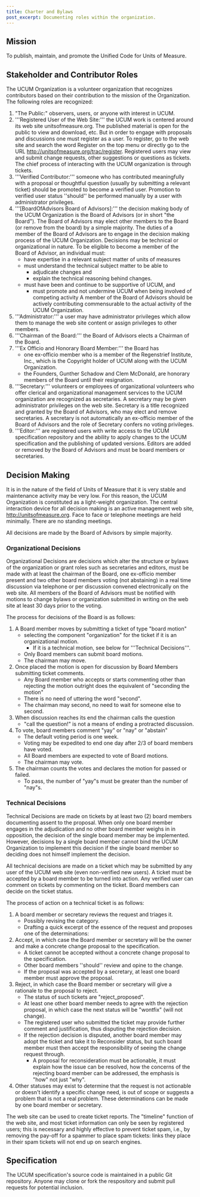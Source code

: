 ```yaml
--- 
title: Charter and Bylaws 
post_excerpt: Documenting roles within the organization. 
---
```


## Mission

To publish, maintain, and promote the Unified Code for Units of Measure.

## Stakeholder and Contributor Roles

The UCUM Organization is a volunteer organization that recognizes
contributors based on their contribution to the mission of the
Organization. The following roles are recognized:

1.  "The Public:" observers, users, or anyone with interest in UCUM.
2.  '''Registered User of the Web Site:''' the UCUM work is centered
    around its web site unitsofmeasure.org. The published material is
    open for the public to view and download, etc. But in order to
    engage with proposals and discussions one must register as a user.
    To register, go to the web site and search the word Register on the
    top menu or directly go to the URL
    <http://unitsofmeasure.org/trac/register>. Registered users may view
    and submit change requests, other suggestions or questions as
    tickets. The chief process of interacting with the UCUM organization
    is through tickets.
3.  '''Verified Contributor:''' someone who has contributed meaningfully
    with a proposal or thoughtful question (usually by submitting a
    relevant ticket) should be promoted to become a verified user.
    Promotion to verified user status ''should'' be performed manually
    by a user with administrator privileges.
4.  '''\[BoardOfAdvisors Board of Advisors\]:''' the decision making
    body of the UCUM Organization is the Board of Advisors (or in short
    "the Board"). The Board of Advisors may elect other members to the
    Board (or remove from the board) by a simple majority. The duties of
    a member of the Board of Advisors are to engage in the decision
    making process of the UCUM Organization. Decisions may be technical
    or organizational in nature. To be eligible to become a member of
    the Board of Advisor, an individual must:
      - have expertise in a relevant subject matter of units of measures
      - must understand the technical subject matter to be able to
          - adjudicate changes and
          - explain the technical reasoning behind changes.
      - must have been and continue to be supportive of UCUM, and
          - must promote and not undermine UCUM when being involved of
            competing activity A member of the Board of Advisors should
            be actively contributing commensurable to the actual
            activity of the UCUM Organization.
5.  '''Administrator:''' a user may have administrator privileges which
    allow them to manage the web site content or assign privileges to
    other members.
6.  '''Chairman of the Board:''' the Board of Advisors elects a Chairman
    of the Board.
7.  '''Ex Officio and Honorary Board Member:''' the Board has
      - one ex-officio member who is a member of the Regenstrief
        Institute, Inc., which is the Copyright holder of UCUM along
        with the UCUM Organization.
      - the Founders, Gunther Schadow and Clem McDonald, are honorary
        members of the Board until their resignation.
8.  '''Secretary:''' volunteers or employees of organizational
    volunteers who offer clerical and organizational management services
    to the UCUM organization are recognized as secretaries. A secretary
    may be given administrator privileges on the web site. Secretary is
    a title recognized and granted by the Board of Advisors, who may
    elect and remove secretaries. A secretary is not automatically an
    ex-officio member of the Board of Advisors and the role of Secretary
    confers no voting privileges.
9.  '''Editor:''' are registered users with write access to the UCUM
    specification repository and the ability to apply changes to the
    UCUM specification and the publishing of updated versions. Editors
    are added or removed by the Board of Advisors and must be board
    members or secretaries.

## Decision Making

It is in the nature of the field of Units of Measure that it is very
stable and maintenance activity may be very low. For this reason, the
UCUM Organization is constituted as a light-weight organization. The
central interaction device for all decision making is an active
management web site, <http://unitsofmeasure.org>. Face to face or
telephone meetings are held minimally. There are no standing meetings.

All decisions are made by the Board of Advisors by simple majority.

### Organizational Decisions

Organizational Decisions are decisions which alter the structure or
bylaws of the organization or grant roles such as secretaries and
editors, must be made with at least the chairman of the Board, one
ex-officio member present and two other board members voting (not
abstaining) in a real time discussion via telephone or per discussion
convened electronically on the web site. All members of the Board of
Advisors must be notified with motions to change bylaws or organization
submitted in writing on the web site at least 30 days prior to the
voting.

The process for decisions of the Board is as follows:

1.  A Board member moves by submitting a ticket of type "board motion"
      - selecting the component "organization" for the ticket if it is
        an organizational motion.
          - If it is a technical motion, see below for '''Technical
            Decisions'''.
      - Only Board members can submit board motions.
      - The chairman may move.
2.  Once placed the motion is open for discussion by Board Members
    submitting ticket comments.
      - Any Board member who accepts or starts commenting other than
        rejecting the motion outright does the equivalent of "seconding
        the motion"
      - There is no need of uttering the word "second".
      - The chairman may second, no need to wait for someone else to
        second.
3.  When discussion reaches its end the chairman calls the question
      - "call the question\!" is not a means of ending a protracted
        discussion.
4.  To vote, board members comment "yay" or "nay" or "abstain"
      - The default voting period is one week.
      - Voting may be expedited to end one day after 2/3 of board
        members have voted.
      - All Board members are expected to vote of Board motions.
      - The chairman may vote.
5.  The chairman counts the votes and declares the motion for passed or
    failed.
      - To pass, the number of "yay"s must be greater than the number of
        "nay"s.

### Technical Decisions

Technical Decisions are made on tickets by at least two (2) board
members documenting assent to the proposal. When only one board member
engages in the adjudication and no other board member weighs in in
opposition, the decision of the single board member may be implemented.
However, decisions by a single board member cannot bind the UCUM
Organization to implement this decision if the single board member so
deciding does not himself implement the decision.

All technical decisions are made on a ticket which may be submitted by
any user of the UCUM web site (even non-verified new users). A ticket
must be accepted by a board member to be turned into action. Any
verified user can comment on tickets by commenting on the ticket. Board
members can decide on the ticket status.

The process of action on a technical ticket is as follows:

1.  A board member or secretary reviews the request and triages it.
      - Possibly revising the category.
      - Drafting a quick excerpt of the essence of the request and
        proposes one of the determinations:
2.  Accept, in which case the Board member or secretary will be the
    owner and make a concrete change proposal to the specification.
      - A ticket cannot be accepted without a concrete change proposal
        to the specification.
      - Other board members ''should'' review and opine to the change.
      - If the proposal was accepted by a secretary, at least one board
        member must approve the proposal.
3.  Reject, in which case the Board member or secretary will give a
    rationale to the proposal to reject.
      - The status of such tickets are "reject_proposed".
      - At least one other board member needs to agree with the
        rejection proposal, in which case the next status will be
        "wontfix" (will not change).
      - The registered user who submitted the ticket may provide further
        comment and justification, thus disputing the rejection
        decision.
      - If the rejection decision is disputed, another board member may
        adopt the ticket and take it to Reconsider status, but such
        board member must then accept the responsibility of seeing the
        change request through.
        - A proposal for reconsideration must be actionable, it must
            explain how the issue can be resolved, how the concerns of
            the rejecting board member can be addressed, the emphasis is
            "how" not just "why".
4.  Other statuses may exist to determine that the request is not
    actionable or doesn't identify a specific change need, is out of
    scope or suggests a problem that is not a real problem. These
    determinations can be made by one board member or secretary.

The web site can be used to create ticket reports. The "timeline"
function of the web site, and most ticket information can only be seen
by registered users; this is necessary and highly effective to prevent
ticket spam, i.e., by removing the pay-off for a spammer to place spam
tickets: links they place in their spam tickets will not end up on
search engines.

## Specification

The UCUM specification's source code is maintained in a public Git repository. Anyone may clone or fork the respository and submit pull requests for potential inclusion.
